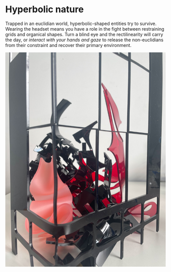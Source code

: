 # Hyperbolic nature

Trapped in an euclidian world, hyperbolic-shaped entities try to survive. Wearing the headset means you have a role in the fight between restraining grids and organical shapes. Turn a blind eye and the rectilinearity will carry the day, or *interact with your hands and gaze* to release the non-euclidians from their constraint and recover their primary environment.

![](/Pitches/img/IMG_2611.jpeg) 